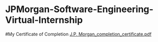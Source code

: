 # JPMorgan-Software-Engineering-Virtual-Internship

#My Certificate of Completion
[J.P. Morgan_completion_certificate.pdf](https://github.com/Ray-tm/JPMorgan-Software-Engineering-Virtual-Internship/files/9454090/J.P.Morgan_completion_certificate.pdf)
